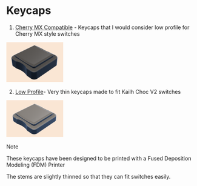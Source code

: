 # Keycaps  

1. [Cherry MX Compatible](/mx/) - Keycaps that I would consider low profile for Cherry MX style switches  
	
<img src="mx/images/mx-normal-timception.png" width="150">  
<br/>  
  
2. [Low Profile](/lp/)- Very thin keycaps made to fit Kailh Choc V2 switches  
	
<img src="lp/images/lp-normal-timception.png" width="150">  
<br/>  

> [!NOTE]  
> These keycaps have been designed to be printed with a Fused Deposition Modeling (FDM) Printer  
>  
> The stems are slightly thinned so that they can fit switches easily.  
>  
>  